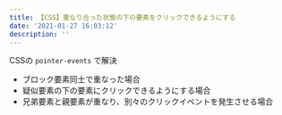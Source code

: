 ```yaml
---
title: 【CSS】重なり合った状態の下の要素をクリックできるようにする
date: '2021-01-27 16:03:12'
description: ''
---
```


CSSの `pointer-events` で解決

- ブロック要素同士で重なった場合
- 疑似要素の下の要素にクリックできるようにする場合
- 兄弟要素と親要素が重なり、別々のクリックイベントを発生させる場合
